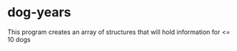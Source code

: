 # dog-years
This program creates an array of structures that will hold information for &lt;= 10 dogs
